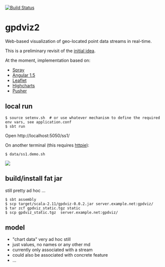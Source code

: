 [![Build Status](https://travis-ci.org/carueda/gpdviz2.svg?branch=master)](https://travis-ci.org/carueda/gpdviz2)

# gpdviz2

Web-based visualization of geo-located point data streams in real-time.

This is a preliminary revisit of the [initial idea](https://github.com/carueda/gpdviz).

At the moment, implementation based on:

- [Spray](http://spray.io/)
- [Angular 1.5](https://angularjs.org/)
- [Leaflet](http://leafletjs.com/)
- [Highcharts](http://www.highcharts.com/)
- [Pusher](https://pusher.com/)


## local run

	$ source setenv.sh  # or use whatever mechanism to define the required env vars, see application.conf
	$ sbt run

Open http://localhost:5050/ss1/

On another terminal (this requires [httpie](https://httpie.org/)):

	$ data/ss1.demo.sh


![](https://github.com/carueda/gpdviz2/blob/master/static/gpdviz2.gif)


## build/install fat jar

still pretty ad hoc ...

	$ sbt assembly
	$ scp target/scala-2.11/gpdviz-0.0.2.jar server.example.net:gpdviz/
	$ tar zcf gpdviz_static.tgz static
	$ scp gpdviz_static.tgz  server.example.net:gpdviz/


## model

- "chart data" very ad hoc still
- just values, no names or any other md
- currently only associated with a stream
- could also be associated with concrete feature
- ...

